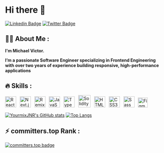 # Hi there 👋

[![Linkedin Badge](https://img.shields.io/badge/-micahaelvictor-blue?style=for-the-badge&logo=Linkedin&logoColor=white&link=https://www.linkedin.com/in/YourmixJNR/)](https://www.linkedin.com/in/YourmixJNR/) [![Twitter Badge](https://img.shields.io/badge/-YourmixJNR-1ca0f1?style=for-the-badge&logo=x&logoColor=white&link=https://x.com/YourmixJNR)](https://x.com/YourmixJNR)

## :man_technologist: About Me :

**I'm Michael Victor.**

**I’m a passionate Software Engineer specializing in Frontend Engineering with over two years of experience building responsive, high-performance applications**

## :fire: Skills :

<!-- SKILLS:START -->
<p>
<a href="https://reactjs.org/" target="_blank" rel="noreferrer"><img src="https://raw.githubusercontent.com/danielcranney/readme-generator/main/public/icons/skills/react-colored.svg" width="36" height="36" alt="React.js" title="React.js" /></a>
<a>&nbsp;</a>
<a href="https://nextjs.org/" target="_blank" rel="noreferrer"><img src="https://raw.githubusercontent.com/danielcranney/readme-generator/main/public/icons/skills/nextjs.svg" width="36" height="36" alt="Next.js" title="Next.js" /></a>
<a>&nbsp;</a>
<a href="https://remix.run/" target="_blank" rel="noreferrer"><img src="https://raw.githubusercontent.com/danielcranney/readme-generator/main/public/icons/skills/remix.svg" width="36" height="36" alt="Remix JS" title="Remix JS" /></a>
<a>&nbsp;</a>
<a href="https://developer.mozilla.org/en-US/docs/Web/JavaScript" target="_blank" rel="noreferrer"><img src="https://raw.githubusercontent.com/danielcranney/readme-generator/main/public/icons/skills/javascript-colored.svg" width="36" height="36" alt="JavaScript" title="JavaScript" /></a>
<a>&nbsp;</a>
<a href="https://www.typescriptlang.org/" target="_blank" rel="noreferrer"><img src="https://raw.githubusercontent.com/danielcranney/readme-generator/main/public/icons/skills/typescript-colored.svg" width="36" height="36" alt="TypeScript" title="TypeScript" /></a>
<a>&nbsp;</a>
<a href="https://soliditylang.org/" target="_blank" rel="noreferrer"><img src="https://raw.githubusercontent.com/danielcranney/readme-generator/main/public/icons/skills/solidity-colored.svg" width="40" height="40" alt="Solidity" title="Solidity" /></a>
<a>&nbsp;</a>
<a href="https://developer.mozilla.org/en-US/docs/Glossary/HTML5" target="_blank" rel="noreferrer"><img src="https://raw.githubusercontent.com/danielcranney/readme-generator/main/public/icons/skills/html5-colored.svg" width="36" height="36" alt="HTML5" title="HTML5" /></a>
<a>&nbsp;</a>
<a href="https://www.w3.org/TR/CSS/#css" target="_blank" rel="noreferrer"><img src="https://raw.githubusercontent.com/danielcranney/readme-generator/main/public/icons/skills/css3-colored.svg" width="36" height="36" alt="CSS3" title="CSS3" /></a>
<a>&nbsp;</a>
<a href="https://tailwindcss.com/" target="_blank" rel="noreferrer"><img src="https://raw.githubusercontent.com/danielcranney/readme-generator/main/public/icons/skills/tailwindcss-colored.svg" width="36" height="36" alt="Sass" title="Sass"/></a>
<a>&nbsp;</a>
<a href="https://www.figma.com/" target="_blank" rel="noreferrer"><img src="https://raw.githubusercontent.com/danielcranney/readme-generator/main/public/icons/skills/figma-colored.svg" width="32" height="32" alt="Figma" title="Figma" /></a>
</p>
<!-- SKILLS:END -->

<!-- GITHUB_STATS:START -->

[![YourmixJNR's GitHub stats](https://github-readme-stats.vercel.app/api?username=yourmixjnr&show_icons=true&theme=react&hide_border=true&text_color=fefefe&icon_color=d4a418&text_bold=false&title_color=58a5fe&rank_icon=github)](https://github.com/anuraghazra/github-readme-stats) [![Top Langs](https://github-readme-stats.vercel.app/api/top-langs/?username=yourmixjnr&hide_progress=true&theme=react&hide_border=true&text_color=fefefe&icon_color=d4a418&title_color=58a5fe&langs_count=6)](https://github.com/anuraghazra/github-readme-stats)

<!-- GITHUB_STATS:END -->

## :zap: committers.top Rank :

[![committers.top badge](https://user-badge.committers.top/nigeria/YourmixJNR.svg)](https://user-badge.committers.top/nigeria/YourmixJNR)
